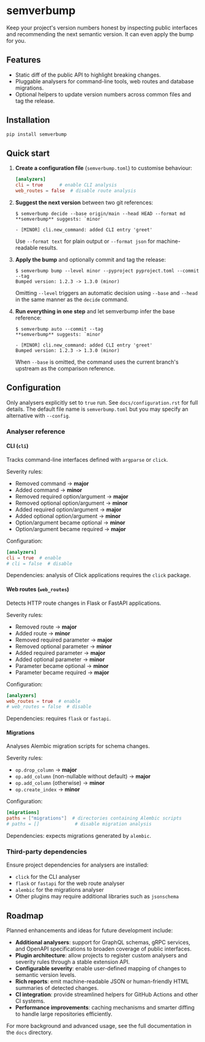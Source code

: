 # semverbump

Keep your project's version numbers honest by inspecting public interfaces and
recommending the next semantic version. It can even apply the bump for you.

## Features

- Static diff of the public API to highlight breaking changes.
- Pluggable analysers for command-line tools, web routes and database
  migrations.
- Optional helpers to update version numbers across common files and tag the release.

## Installation

```bash
pip install semverbump
```

## Quick start

1. **Create a configuration file** (``semverbump.toml``) to customise behaviour:

   ```toml
   [analyzers]
   cli = true      # enable CLI analysis
   web_routes = false  # disable route analysis
   ```

2. **Suggest the next version** between two git references:

   ```console
   $ semverbump decide --base origin/main --head HEAD --format md
   **semverbump** suggests: `minor`

   - [MINOR] cli.new_command: added CLI entry 'greet'
   ```

   Use ``--format text`` for plain output or ``--format json`` for
   machine-readable results.

3. **Apply the bump** and optionally commit and tag the release:

   ```console
   $ semverbump bump --level minor --pyproject pyproject.toml --commit --tag
   Bumped version: 1.2.3 -> 1.3.0 (minor)
   ```

   Omitting ``--level`` triggers an automatic decision using ``--base`` and
   ``--head`` in the same manner as the ``decide`` command.

4. **Run everything in one step** and let semverbump infer the base reference:

   ```console
   $ semverbump auto --commit --tag
   **semverbump** suggests: `minor`

   - [MINOR] cli.new_command: added CLI entry 'greet'
   Bumped version: 1.2.3 -> 1.3.0 (minor)
   ```

   When ``--base`` is omitted, the command uses the current branch's upstream
   as the comparison reference.

## Configuration

Only analysers explicitly set to ``true`` run. See ``docs/configuration.rst`` for
full details. The default file name is ``semverbump.toml`` but you may specify an
alternative with ``--config``.

### Analyser reference

#### CLI (``cli``)

Tracks command-line interfaces defined with ``argparse`` or ``click``.

Severity rules:

- Removed command → **major**
- Added command → **minor**
- Removed required option/argument → **major**
- Removed optional option/argument → **minor**
- Added required option/argument → **major**
- Added optional option/argument → **minor**
- Option/argument became optional → **minor**
- Option/argument became required → **major**

Configuration:

```toml
[analyzers]
cli = true  # enable
# cli = false  # disable
```

Dependencies: analysis of Click applications requires the ``click`` package.

#### Web routes (``web_routes``)

Detects HTTP route changes in Flask or FastAPI applications.

Severity rules:

- Removed route → **major**
- Added route → **minor**
- Removed required parameter → **major**
- Removed optional parameter → **minor**
- Added required parameter → **major**
- Added optional parameter → **minor**
- Parameter became optional → **minor**
- Parameter became required → **major**

Configuration:

```toml
[analyzers]
web_routes = true  # enable
# web_routes = false  # disable
```

Dependencies: requires ``flask`` or ``fastapi``.

#### Migrations

Analyses Alembic migration scripts for schema changes.

Severity rules:

- ``op.drop_column`` → **major**
- ``op.add_column`` (non-nullable without default) → **major**
- ``op.add_column`` (otherwise) → **minor**
- ``op.create_index`` → **minor**

Configuration:

```toml
[migrations]
paths = ["migrations"]  # directories containing Alembic scripts
# paths = []             # disable migration analysis
```

Dependencies: expects migrations generated by ``alembic``.

### Third-party dependencies

Ensure project dependencies for analysers are installed:

- ``click`` for the CLI analyser
- ``flask`` or ``fastapi`` for the web route analyser
- ``alembic`` for the migrations analyser
- Other plugins may require additional libraries such as ``jsonschema``

## Roadmap

Planned enhancements and ideas for future development include:

- **Additional analysers**: support for GraphQL schemas, gRPC services,
  and OpenAPI specifications to broaden coverage of public interfaces.
- **Plugin architecture**: allow projects to register custom analysers and
  severity rules through a stable extension API.
- **Configurable severity**: enable user-defined mapping of changes to
  semantic version levels.
- **Rich reports**: emit machine-readable JSON or human-friendly HTML
  summaries of detected changes.
- **CI integration**: provide streamlined helpers for GitHub Actions and
  other CI systems.
- **Performance improvements**: caching mechanisms and smarter diffing to
  handle large repositories efficiently.

For more background and advanced usage, see the full documentation in the
``docs`` directory.
